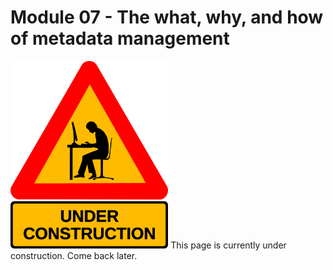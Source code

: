 # Module 07 - The what, why, and how of metadata management

<img src="https://github.com/GenomicsAotearoa/data-management-resources/blob/main/docs/figures/under-construction_geek_man_01.png?raw=true" alt="Under Construction sign" style="height:300px;">
This page is currently under construction. Come back later.
